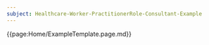 ```yaml
---
subject: Healthcare-Worker-PractitionerRole-Consultant-Example
---
```


{{page:Home/ExampleTemplate.page.md}}